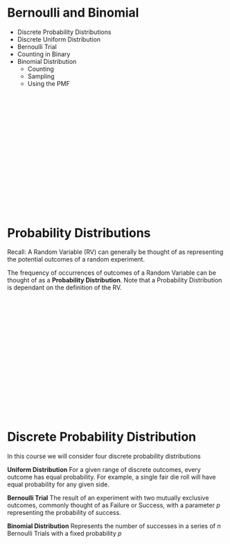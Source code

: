# Bernoulli and Binomial
* Discrete Probability Distributions
* Discrete Uniform Distribution
* Bernoulli Trial
* Counting in Binary
* Binomial Distribution
    * Counting
    * Sampling
    * Using the PMF



<br><br><br><br><br><br><br><br><br><br>
---------------------------------------
# Probability Distributions
Recall: A Random Variable (RV) can generally be thought of as representing the potential outcomes of a random experiment.

The frequency of occurrences of outcomes of a Random Variable can be thought of as a **Probability Distribution**. Note that a Probability Distribution is dependant on the definition of the RV.

<br><br><br><br><br><br><br><br><br><br>
---------------------------------------
# Discrete Probability Distribution
In this course we will consider four discrete probability distributions

**Uniform Distribution**
For a given range of discrete outcomes, every outcome has equal probability. For example, a single fair die roll will have equal probability for any given side.

**Bernoulli Trial**
The result of an experiment with two mutually exclusive outcomes, commonly thought of as Failure or Success, with a parameter $p$ representing the probability of success.

**Binomial Distribution**
Represents the number of successes in a series of $n$ Bernoulli Trials with a fixed probability $p$